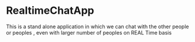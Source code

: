 # RealtimeChatApp
This is a stand alone application in which we can chat with the other people or peoples , even with larger number of peoples on REAL Time basis

